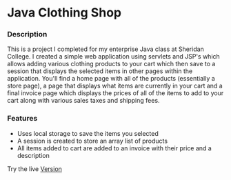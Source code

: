 # Java Clothing Shop

### Description

This is a project I completed for my enterprise Java class at Sheridan College. I created a simple web application using servlets and JSP's which allows adding various clothing products to your cart which then save to a session that displays the selected items in other pages within the application. You'll find a home page with all of the products (essentially a store page), a page that displays what items are currently in your cart and a final invoice page which displays the prices of all of the items to add to your cart along with various sales taxes and shipping fees.


### Features
- Uses local storage to save the items you selected
- A session is created to store an array list of products
- All items added to cart are added to an invoice with their price and a description

Try the live [Version](https://java-clothing-shop.herokuapp.com/ "Working Version")
